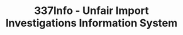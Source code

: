 ---
bigquery: https://console.cloud.google.com/bigquery?p=patents-public-data&d=usitc_investigations&page=dataset&project=sheets-management-319211
citation: US International Trade Commission 337Info Unfair Import Investigations Information
  System
contributors: US International Trade Comission
cost: None
description: US International Trade Commission 337Info Unfair Import Investigations
  Information System contains data on investigations done under Section 337. Section
  337 declares the infringement of certain statutory intellectual property rights
  and other forms of unfair competition in import trade to be unlawful practices.
  Most Section 337 investigations involve allegations of patent or registered trademark
  infringement.
documentation: FAQ and tutorial available on the site
last_edit: Mon, 04 Apr 2022 19:10:40 GMT
location: https://pubapps2.usitc.gov/337external/
maintained_by: US International Trade Comission
schema_fields: '[''teoIdDueDate'', ''finalDetNoViolation'', ''scheduledStartDateEvidHear'',
  ''investigationNo'', ''teoReliefGranted'', ''docketNo'', ''finalDetViolation'',
  ''lastUpdated'', ''dateOfPublicationFrNotice'', ''teoProceedingInvolved'', ''endDateMarkmanHearing'',
  ''aljAssigned'', ''actualStartDateEvidHear'', ''complainant'', ''currentStatus'',
  ''currentActiveALJ'', ''cafcAppeals'', ''issueDateOtherNonFinal'', ''htsNumbers'',
  ''copyrightNumbers'', ''reportingRequirements'', ''internalRemand'', ''investigationTermDate'',
  ''startDateMarkmanHearing'', ''ouiiAttorney'', ''patentNumber'', ''invUnfairAct'',
  ''markmanHearing'', ''ouiiParticipation'', ''title'', ''patentNumbers'', ''actualEndDateEvidHear'',
  ''finalIdOnViolationDue'', ''scheduledEndDateEvidHear'', ''trademarkNumbers'', ''respondent'',
  ''teoIdIssueDate'', ''finalIdOnViolationIssue'', ''id'', ''targetDate'', ''dateCreated'',
  ''dateComplaintFiled'', ''publication_number'', ''investigationType'', ''gcAttorney'']'
shortname: unfair_import_investigations
tags:
- import
- legal
- trade
timeframe: 2008-2021 (prior to 2008 downloadable as a JSON file)
title: 337Info - Unfair Import Investigations Information System
uuid: 2721f5ec-e599-4890-9265-9706719fc71e
---
